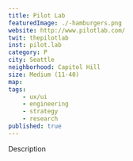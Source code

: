 ```yaml
---
title: Pilot Lab
featuredImage: ./-hamburgers.png
website: http://www.pilotlab.com/
twit: thepilotlab
inst: pilot.lab
category: P
city: Seattle
neighborhood: Capitol Hill
size: Medium (11-40)
map: 
tags:
    - ux/ui
    - engineering
    - strategy
    - research
published: true
---
```


Description

